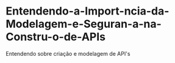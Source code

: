 # Entendendo-a-Import-ncia-da-Modelagem-e-Seguran-a-na-Constru-o-de-APIs
Entendendo sobre criação e modelagem de API's
